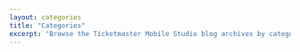 ```yaml
---
layout: categories
title: "Categories"
excerpt: "Browse the Ticketmaster Mobile Studio blog archives by category."
---
```

